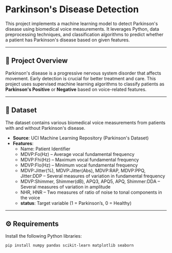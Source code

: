 # Parkinson's Disease Detection

This project implements a machine learning model to detect Parkinson's disease using biomedical voice measurements. It leverages Python, data preprocessing techniques, and classification algorithms to predict whether a patient has Parkinson's disease based on given features.

---

## 📌 Project Overview
Parkinson's disease is a progressive nervous system disorder that affects movement. Early detection is crucial for better treatment and care. This project uses supervised machine learning algorithms to classify patients as **Parkinson's Positive** or **Negative** based on voice-related features.

---

## 📂 Dataset
The dataset contains various biomedical voice measurements from patients with and without Parkinson's disease.

- **Source**: UCI Machine Learning Repository (Parkinson's Dataset)
- **Features**:
  - Name: Patient Identifier
  - MDVP:Fo(Hz) – Average vocal fundamental frequency
  - MDVP:Fhi(Hz) – Maximum vocal fundamental frequency
  - MDVP:Flo(Hz) – Minimum vocal fundamental frequency
  - MDVP:Jitter(%), MDVP:Jitter(Abs), MDVP:RAP, MDVP:PPQ, Jitter:DDP – Several measures of variation in fundamental frequency
  - MDVP:Shimmer, Shimmer(dB), APQ3, APQ5, APQ, Shimmer:DDA – Several measures of variation in amplitude
  - NHR, HNR – Two measures of ratio of noise to tonal components in the voice
  - **status**: Target variable (1 = Parkinson’s, 0 = Healthy)

---

## ⚙️ Requirements
Install the following Python libraries:

```bash
pip install numpy pandas scikit-learn matplotlib seaborn
